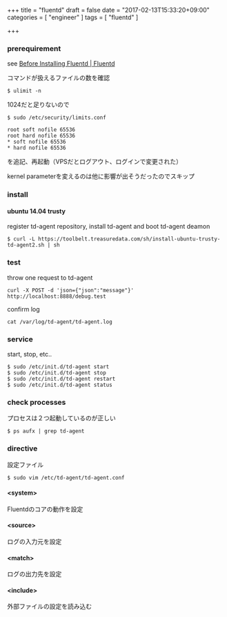 +++
title = "fluentd"
draft = false
date = "2017-02-13T15:33:20+09:00"
categories = [ "engineer" ]
tags = [ "fluentd" ]

+++

### prerequirement

see [Before Installing Fluentd \| Fluentd](http://docs.fluentd.org/v0.12/articles/before-install)  

コマンドが扱えるファイルの数を確認  

```
$ ulimit -n
```

1024だと足りないので

```
$ sudo /etc/security/limits.conf

root soft nofile 65536
root hard nofile 65536
* soft nofile 65536
* hard nofile 65536
```

を追記、再起動（VPSだとログアウト、ログインで変更された）  

kernel parameterを変えるのは他に影響が出そうだったのでスキップ  

### install

#### ubuntu 14.04 trusty

register td-agent repository, install td-agent and boot td-agent deamon  

```
$ curl -L https://toolbelt.treasuredata.com/sh/install-ubuntu-trusty-td-agent2.sh | sh
```

### test

throw one request to td-agent  

```
curl -X POST -d 'json={"json":"message"}' http://localhost:8888/debug.test
```

confirm log

```
cat /var/log/td-agent/td-agent.log
```

### service

start, stop, etc..

```
$ sudo /etc/init.d/td-agent start
$ sudo /etc/init.d/td-agent stop
$ sudo /etc/init.d/td-agent restart
$ sudo /etc/init.d/td-agent status
```

### check processes

プロセスは２つ起動しているのが正しい

```
$ ps aufx | grep td-agent
```

### directive

設定ファイル

```
$ sudo vim /etc/td-agent/td-agent.conf 
```

#### \<system>

Fluentdのコアの動作を設定

#### \<source>

ログの入力元を設定

#### \<match>

ログの出力先を設定

#### \<include>

外部ファイルの設定を読み込む

